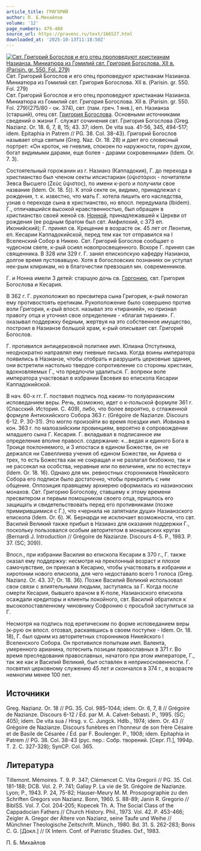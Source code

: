 ```yaml
---
article_title: ГРИГОРИЙ
author: П. Б.Михайлов
volume: '12'
page_numbers: 479-480
source_url: https://pravenc.ru/text/166527.html
downloaded_at: '2025-10-13T11:18:50Z'
---
```


[![Свт. Григорий Богослов и его отец проповедуют христианам Назианза. Миниатюра из Гомилий свт. Григория Богослова. XII в. (Parisin. gr. 550. Fol. 279)](https://pravenc.ru/data/479/472/1234/i200.jpg "Кликните для увеличения картинки")](https://pravenc.ru/data/479/472/1234/i400.jpg)Свт. Григорий Богослов и его отец проповедуют христианам Назианза. Миниатюра из Гомилий свт. Григория Богослова. XII в. (Parisin. gr. 550. Fol. 279)  
Свт. Григорий Богослов и его отец проповедуют христианам Назианза. Миниатюра из Гомилий свт. Григория Богослова. XII в. (Parisin. gr. 550. Fol. 279)(275/80 - ок. 374), свт. (пам. греч. 1 янв.), еп. Назианза (старший), отец свт. [Григория Богослова](<https://pravenc.ru/text/Григорий Богослов.html>). Основными источниками сведений о жизни Г. служат сочинения свт. Григория Богослова (Greg. Nazianz. Or. 18. 6, 7, 8, 15; 43. 37; idem. De vita sua. 41-56, 345, 494-517; idem. Epitaphia in Patrem // PG. 38. Col. 38-43). Григорий Богослов называет отца святым (Greg. Naz. Or. 18. 28) и дает его словесный портрет: «Он кроток, не гневлив, спокоен по наружности, горяч духом, богат видимыми дарами, еще более - дарами сокровенными» (Idem. Or. 7. 3).

Состоятельный горожанин из г. Назианз (Каппадокия), Г. до перехода в христианство был членом секты ипсистариан (ὑψιστάριοι - почитатели Зевса Высшего (Ζεὺς ὕψιστος), по имени к-рого и получили свое название (Idem. Or. 18. 5)). К этой секте он, видимо, принадлежал с рождения, т. к. известно, что мать Г. хотела лишить его наследства, узнав о переходе сына в христианство, но впосл. передумала (Ibidem). Г., отличавшийся высокой нравственностью, был обращен в христианство своей женой св. [Нонной](https://pravenc.ru/text/Нонной.html), принадлежавшей к Церкви от рождения (ее родным братом был свт. Амфилохий, с 373 еп. Иконийский); Г. принял св. Крещение в возрасте ок. 45 лет от Леонтия, еп. Кесарии Каппадокийской, перед тем как тот отправился на I Вселенский Собор в Никею. Свт. Григорий Богослов сообщает о чудесном свете, к-рый осиял новопросвещенного. Вскоре Г. принял сан священника. В 328 или 329 г. Г. занял епископскую кафедру Назианза, долгое время пустовавшую. Хотя в богословских познаниях он уступал нек-рым клирикам, но в благочестии превзошел мн. современников.

Г. и Нонна имели 3 детей: старшую дочь св. [Горгонию](https://pravenc.ru/text/Горгонию.html), свт. Григория Богослова и Кесария.

В 362 г. Г. рукоположил во пресвитера сына Григория, к-рый помогал ему противостоять еретикам. Рукоположение было совершено против воли Григория, к-рый впосл. называл это «тиранией», но признал правоту отца и уточнил свое определение - «благая тирания». Г. оказывал поддержку бедным, жертвуя на это собственное имущество, построил в Назианзе большой храм, к-рый описывает свт. Григорий Богослов.

Г. противился антицерковной политике имп. Юлиана Отступника, неоднократно направлял ему гневные письма. Когда воины императора появились в Назианзе, чтобы отобрать и разрушить церковные здания, они встретили настолько твердое сопротивление со стороны христиан, вдохновляемых Г., что предпочли удалиться. Г. вопреки воле императора участвовал в избрании Евсевия во епископа Кесарии Каппадокийской.

В нач. 60-х гг. Г. поставил подпись под каким-то полуарианским исповеданием веры. Речь, возможно, идет о к-польской формуле 361 г. (Спасский. История. С. 409), либо, что более вероятно, о сглаженной формуле Антиохийского Собора 363 г. (Grégoire de Nazianze. Discours 6-12. Р. 30-31). Это могло произойти во время поездки имп. Иовиана в кон. 363 г. по малоазийским провинциям, вероятно в сопровождении младшего сына Г. Кесария. Г. вкладывал в подписанное им определение вполне правосл. содержание: «...ведая и единого Бога в Троице поклоняемого, и 3 ипостаси в едином Божестве, он не держался ни Савеллиева учения об едином Божестве, ни Ариева о трех, то есть Божества как не сокращал и не разлагал безбожно, так и не рассекал на особства, неравные или по величине, или по естеству» (Idem. Or. 18. 16). Однако для мн. ревностных сторонников Никейского Собора его подписи было достаточно, чтобы прекратить с ним общение. Оппозиция правящему архиерею оформилась из назианзских монахов. Свт. Григорию Богослову, ставшему к этому времени пресвитером и первым помощником своего отца, пришлось его защищать и свидетельствовать перед его противниками (позже примирившимися с Г.), что «чернила не запятнали души» Назианзского епископа (Idem. Or. 6). Ж. Бернарди не исключает возможности, что свт. Василий Великий также прибыл в Назианз для оказания поддержки Г., поскольку пользовался особым авторитетом в монашеских кругах (Bernardi J. Introduction // Grégoire de Nazianze. Discours 4-5. P., 1983. P. 37. (SC; 309)).

Впосл., при избрании Василия во епископа Кесарии в 370 г., Г. также оказал ему поддержку: несмотря на преклонный возраст и плохое самочувствие, он приехал в Кесарию, чтобы участвовать в избрании и хиротонии нового епископа, для чего недоставало всего 1 голоса (Greg. Nazianz. Or. 43. 37; Or. 18. 36). Позже Василий Великий использовал свои связи с влиятельными людьми, заступаясь за Г. Когда после смерти Кесария, бывшего врачом в К-поле, Назианзского епископа осаждали кредиторы и клиенты покойного, свт. Василий обратился к высокопоставленному чиновнику Софронию с 
просьбой заступиться за Г.

Несмотря на подпись под еретическим по форме исповеданием веры (к-рую он впосл. отозвал, раскаявшись в своем поступке - Idem. Or. 18. 18), Г. был одним из авторитетных сторонников Никейского I Вселенского Собора. Он противился попыткам имп. Валента, умеренного арианина, потеснить позиции православных в 371 г. Во время преследования православных, начатого при этом императоре, Г., так же как и Василий Великий, был оставлен в неприкосновенности. Г. посвятил церковному служению 45 лет и скончался в 374 г., в возрасте немногим менее 100 лет.

## Источники

Greg. Nazianz. Or. 18 // PG. 35. Col. 985-1044; idem. Or. 6, 7, 8 // Grégoire de Nazianze. Discours 6-12 / Éd. par M. A. Calvet-Sebasti. P., 1995. (SC; 405); idem. De vita sua / Hrsg. v. C. Jungck. Hdlb., 1974; idem. Or. 43 // Grégoire de Nazianze. Discours funèbres en l'honneur de son frère Césaire et de Basile de Césarée / Éd. par F. Boulenger. P., 1908; idem. Epitaphia in Patrem // PG. 38. Col. 38-43 (рус. пер.: Собр. творений. [Cерг. П.], 1994р. Т. 2. С. 327-328); SynCP. Col. 365.

## Литература

Tillemont. Mémoires. T. 9. P. 347; Clémencet C. Vita Gregorii // PG. 35. Col. 181-188; DCB. Vol. 2. P. 741; Gallay P. La vie de St. Grégoire de Nazianze. Lyon; P., 1943. P. 24, 75-82; Hauser-Meury M. M. Prosopographie zu den Schriften Gregors von Nazianz. Bonn, 1960. S. 88-89; Janin R. Gregorio // BiblSS. Vol. 7. Col. 204-205; Kopecek Th. A. The Social Class of the Cappadocian Fathers // Church History. Phil., 1973. Vol. 42. P. 453-466; Zeigler A. Gregor der Ältere von Nazianz, seine Taufe und Weihe // Münchner Theologische Zeitschrift. Münch., 1980. Bd. 31. S. 262-283; Bonis C. G. [Докл.] // IX Intern. Conf. of Patristic Studies. Oxf., 1983.

П. Б.  Михайлов
